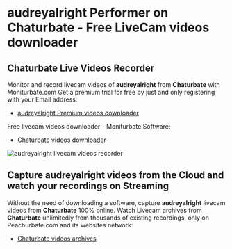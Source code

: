 # audreyalright Performer on Chaturbate - Free LiveCam videos downloader

## Chaturbate Live Videos Recorder

Monitor and record livecam videos of **audreyalright** from **Chaturbate** with Moniturbate.com
Get a premium trial for free by just and only registering with your Email address:
* [audreyalright Premium videos downloader](https://moniturbate.com/request-demo-licence-key.html)

Free livecam videos downloader - Moniturbate Software:
* [Chaturbate videos downloader](https://moniturbate.com/moniturbate-download-software.html)

![audreyalright livecam videos recorder](https://peachurnet.com/templates/moniturbate-software.png)


## Capture audreyalright videos from the Cloud and watch your recordings on Streaming

Without the need of downloading a software, capture **audreyalright** livecam videos from **Chaturbate** 100% online.
Watch Livecam archives from **Chaturbate** unlimitedly from thousands of existing recordings, only on Peachurbate.com and its websites network:
* [Chaturbate videos archives](https://peachurnet.com/)